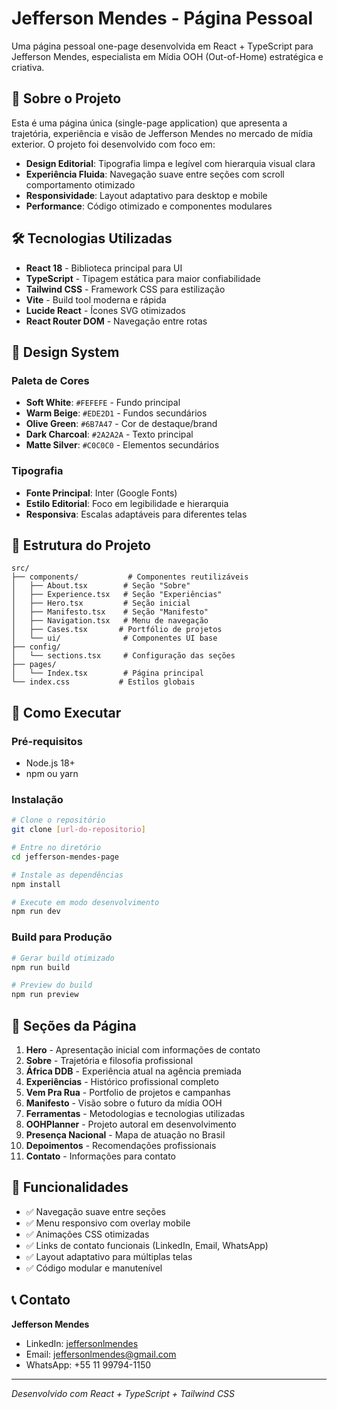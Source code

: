 
# Jefferson Mendes - Página Pessoal

Uma página pessoal one-page desenvolvida em React + TypeScript para Jefferson Mendes, especialista em Mídia OOH (Out-of-Home) estratégica e criativa.

## 🎯 Sobre o Projeto

Esta é uma página única (single-page application) que apresenta a trajetória, experiência e visão de Jefferson Mendes no mercado de mídia exterior. O projeto foi desenvolvido com foco em:

- **Design Editorial**: Tipografia limpa e legível com hierarquia visual clara
- **Experiência Fluida**: Navegação suave entre seções com scroll comportamento otimizado  
- **Responsividade**: Layout adaptativo para desktop e mobile
- **Performance**: Código otimizado e componentes modulares

## 🛠 Tecnologias Utilizadas

- **React 18** - Biblioteca principal para UI
- **TypeScript** - Tipagem estática para maior confiabilidade
- **Tailwind CSS** - Framework CSS para estilização
- **Vite** - Build tool moderna e rápida
- **Lucide React** - Ícones SVG otimizados
- **React Router DOM** - Navegação entre rotas

## 🎨 Design System

### Paleta de Cores
- **Soft White**: `#FEFEFE` - Fundo principal
- **Warm Beige**: `#EDE2D1` - Fundos secundários
- **Olive Green**: `#6B7A47` - Cor de destaque/brand
- **Dark Charcoal**: `#2A2A2A` - Texto principal
- **Matte Silver**: `#C0C0C0` - Elementos secundários

### Tipografia
- **Fonte Principal**: Inter (Google Fonts)
- **Estilo Editorial**: Foco em legibilidade e hierarquia
- **Responsiva**: Escalas adaptáveis para diferentes telas

## 📂 Estrutura do Projeto

```
src/
├── components/           # Componentes reutilizáveis
│   ├── About.tsx        # Seção "Sobre"
│   ├── Experience.tsx   # Seção "Experiências"  
│   ├── Hero.tsx         # Seção inicial
│   ├── Manifesto.tsx    # Seção "Manifesto"
│   ├── Navigation.tsx   # Menu de navegação
│   ├── Cases.tsx       # Portfólio de projetos
│   └── ui/              # Componentes UI base
├── config/
│   └── sections.tsx     # Configuração das seções
├── pages/
│   └── Index.tsx        # Página principal
└── index.css           # Estilos globais
```

## 🚀 Como Executar

### Pré-requisitos
- Node.js 18+ 
- npm ou yarn

### Instalação
```bash
# Clone o repositório
git clone [url-do-repositorio]

# Entre no diretório
cd jefferson-mendes-page

# Instale as dependências
npm install

# Execute em modo desenvolvimento
npm run dev
```

### Build para Produção
```bash
# Gerar build otimizado
npm run build

# Preview do build
npm run preview
```

## 📱 Seções da Página

1. **Hero** - Apresentação inicial com informações de contato
2. **Sobre** - Trajetória e filosofia profissional
3. **África DDB** - Experiência atual na agência premiada
4. **Experiências** - Histórico profissional completo
5. **Vem Pra Rua** - Portfolio de projetos e campanhas
6. **Manifesto** - Visão sobre o futuro da mídia OOH
7. **Ferramentas** - Metodologias e tecnologias utilizadas
8. **OOHPlanner** - Projeto autoral em desenvolvimento
9. **Presença Nacional** - Mapa de atuação no Brasil
10. **Depoimentos** - Recomendações profissionais
11. **Contato** - Informações para contato

## 🔧 Funcionalidades

- ✅ Navegação suave entre seções
- ✅ Menu responsivo com overlay mobile
- ✅ Animações CSS otimizadas
- ✅ Links de contato funcionais (LinkedIn, Email, WhatsApp)
- ✅ Layout adaptativo para múltiplas telas
- ✅ Código modular e manutenível

## 📞 Contato

**Jefferson Mendes**
- LinkedIn: [jeffersonlmendes](https://www.linkedin.com/in/jeffersonlmendes/)
- Email: jeffersonlmendes@gmail.com
- WhatsApp: +55 11 99794-1150

---

*Desenvolvido com React + TypeScript + Tailwind CSS*

